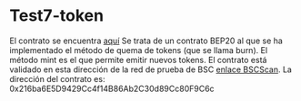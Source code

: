 # Test7-token

El contrato se encuentra [aquí](contract/Test7Token.sol)
Se trata de un contrato BEP20 al que se ha implementado el método de quema de tokens (que se llama burn). El método mint es el que permite emitir nuevos tokens.
El contrato está validado en esta dirección de la red de prueba de BSC [enlace BSCScan](https://testnet.bscscan.com/address/0x216ba6E5D9429Cc4f14B86Ab2C30d89Cc80F9C6c).
La dirección del contrato es: 0x216ba6E5D9429Cc4f14B86Ab2C30d89Cc80F9C6c
